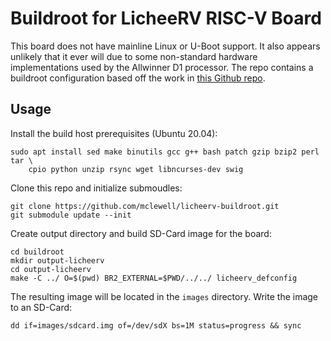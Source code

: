 # Buildroot for LicheeRV RISC-V Board
This board does not have mainline Linux or U-Boot support. It also appears 
unlikely that it ever will due to some non-standard hardware implementations
used by the Allwinner D1 processor. The repo contains a buildroot configuration
based off the work in [this Github repo](https://github.com/maquefel/licheerv-boot-build).

## Usage
Install the build host prerequisites (Ubuntu 20.04):
```
sudo apt install sed make binutils gcc g++ bash patch gzip bzip2 perl tar \
	cpio python unzip rsync wget libncurses-dev swig
```

Clone this repo and initialize submoudles:
```
git clone https://github.com/mclewell/licheerv-buildroot.git
git submodule update --init
```

Create output directory and build SD-Card image for the board:
```
cd buildroot
mkdir output-licheerv
cd output-licheerv
make -C ../ O=$(pwd) BR2_EXTERNAL=$PWD/../../ licheerv_defconfig
```

The resulting image will be located in the ```images``` directory. Write the image to 
an SD-Card:
```
dd if=images/sdcard.img of=/dev/sdX bs=1M status=progress && sync
```
